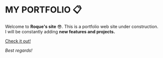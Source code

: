 # MY PORTFOLIO 📋

Welcome to **Roque's site** 😎.
This is a portfolio web site under construction.
I will be constantly adding **new features and projects.**

[Check it out!](https://roque-site.vercel.app/)

_Best regards!_
